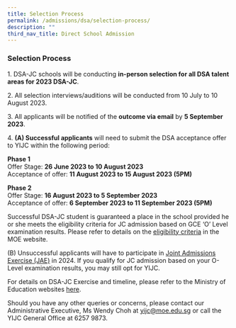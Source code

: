 ```yaml
---
title: Selection Process
permalink: /admissions/dsa/selection-process/
description: ""
third_nav_title: Direct School Admission
---
```

### **Selection Process**
1\. DSA-JC schools will be conducting **in-person selection for all DSA talent areas for 2023 DSA-JC**. 

2\. All selection interviews/auditions will be conducted from 10 July to 10 August 2023.

3\. All applicants will be notified of the&nbsp;**outcome via email**&nbsp;by&nbsp;**5 September 2023**.

4\. **(A) Successful applicants**&nbsp;will need to submit the DSA acceptance offer to YIJC within the following period:

**Phase 1**<br>
Offer Stage:&nbsp;**26 June 2023 to 10 August 2023**<br>
Acceptance of offer:&nbsp;**11 August 2023 to 15 August 2023 (5PM)**

**Phase 2**<br>
Offer Stage:&nbsp;**16 August 2023 to 5 September 2023**<br>
Acceptance of offer:&nbsp;**6 September 2023 to 11 September 2023 (5PM)**

Successful DSA-JC student is guaranteed a place in the school provided he or she meets the eligibility criteria for JC admission based on GCE ‘O’ Level examination results. Please refer to details on the&nbsp;[eligibility criteria](https://www.moe.gov.sg/post-secondary/admissions/dsa/jc-admission-eligibility)&nbsp;in the MOE website.

(B) Unsuccessful applicants will have to participate in&nbsp;[Joint Admissions Exercise (JAE)](https://www.moe.gov.sg/post-secondary/admissions/jae/) in 2024. If you qualify for JC admission based on your O-Level examination results, you may still opt for YIJC.

For details on DSA-JC Exercise and timeline, please refer to the Ministry of Education websites&nbsp;[here](https://www.moe.gov.sg/post-secondary/admissions/dsa).

Should you have any other queries or concerns, please contact our Administrative Executive, Ms Wendy Choh at&nbsp;[yijc@moe.edu.sg](mailto:yijc@moe.edu.sg)&nbsp;or call the YIJC General Office at 6257 9873.